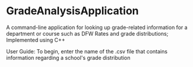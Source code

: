 # GradeAnalysisApplication
 A command-line application for looking up grade-related information for a department or course such as DFW Rates and grade distributions; Implemented using C++
 
 User Guide:
 To begin, enter the name of the .csv file that contains information regarding a school's grade distribution
 
 
